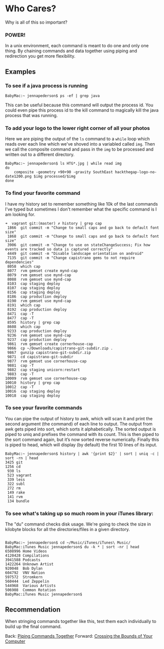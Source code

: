 # Who Cares?

Why is all of this so important?

### POWER!

In a unix environment, each command is meant to do one and only one thing. By chaining commands and data together using piping and redirection you get more flexibility.

## Examples

### To see if a java process is running

```
BabyMac:~ jennapederson$ ps -ef | grep java
```

This can be useful because this command will output the process id. You could even pipe this process id to the kill command to magically kill the java process that was running.

### To add your logo to the lower right corner of all your photos

Here we are piping the output of the `ls` command to a `while` loop which reads over each line which we've shoved into a variabled called `img`. Then we call the composite command and pass in the `img` to be processed and written out to a different directory.

```
BabyMac:~ jennapederson$ ls HTG*.jpg | while read img
do
    composite -geometry +90+90 -gravity SouthEast hackthegap-logo-no-date1200.png $img processed/$img
done
```

### To find your favorite command

I have my history set to remember something like 10k of the last commands I've typed but sometimes I don't remember what the specific command is I am looking for.

```
➜  vagrant git:(master) ✗ history | grep cap
 1866  git commit -m "Change to small caps and go back to default font size"
 1868  git commit -m "Change to small caps and go back to default font size"
 3906  git commit -m "Change to use on stateChangeSuccess; Fix how events are tracked so data is captured correctly"
 4449  git commit -m "Disable landscape orientation on android"
 7135  git commit -m "Change capistrano gems to not require dependencies"
 8058  which cap
 8077  rvm gemset create mynd-cap
 8079  rvm gemset use mynd-cap
 8088  rvm gemset use mynd-cap
 8103  cap staging deploy
 8107  cap staging deploy
 8156  cap staging deploy
 8186  cap production deploy
 8190  rvm gemset use mynd-cap
 8191  which cap
 8192  cap production deploy
 8471  cap -T
 8477  cap -T
 8595  history | grep cap
 8608  which cap
 9233  cap production deploy
 9236  rvm gemset use mynd-cap
 9237  cap production deploy
 9861  rvm gemset create cornerhouse-cap
 9866  cp ~/Downloads/capistrano-git-subdir.zip .
 9867  gunzip capistrano-git-subdir.zip
 9871  cd capistrano-git-subdir
 9877  rvm gemset use cornerhouse-cap
 9881  cap -T
 9882  cap staging unicorn:restart
 9883  cap -T
10009  rvm gemset use cornerhouse-cap
10010  history | grep cap
10012  cap -T
10016  cap staging deploy
10018  cap staging deploy
```

### To see your favorite commands

You can pipe the output of history to awk, which  will scan it and print the second argument (the command) of each line to output. The output from awk gets piped into sort, which sorts it alphabetically. The sorted output is piped to uniq and prefixes the command with its count. This is then piped to the sort command again, but it’s now sorted reverse numerically. Finally this is piped to head, which will display (by default) the first 10 lines of its input.

```
BabyMac:~ jennapederson$ history | awk '{print $2}' | sort | uniq -c | sort -rn | head
3425 git
1256 cd
 930 ls
 523 vagrant
 339 less
 322 subl
 272 rm
 149 rake
 141 rvm
 134 bundle
```

### To see what's taking up so much room in your iTunes library:

The "du" command checks disk usage. We're going to check the size in kilobyte blocks for all the directories/files in a given directory.

```

BabyMac:~ jennapederson$ cd ~/Music/iTunes/iTunes\ Music/
BabyMac:iTunes Music jennapederson$ du -k * | sort -nr | head
6508996	Home Videos
4120428	Compilations
3941588	Podcasts
1422264	Unknown Artist
920048	Bob Dylan
604792	VNV Nation
597572	Stromkern
560444	Led Zeppelin
544968	Various Artists
506908	Common Rotation
BabyMac:iTunes Music jennapederson$
```

## Recommendation

When stringing commands together like this, test them each individually to build up the final command.

Back: [Piping Commands Together](10b_piping.md)
Forward: [Crossing the Bounds of Your Computer](12_remote.md)
